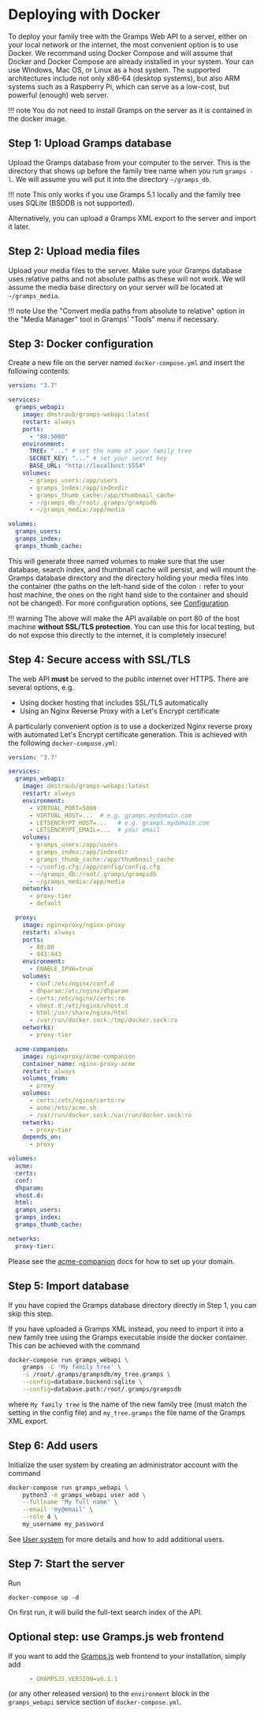 # Deploying with Docker

To deploy your family tree with the Gramps Web API to a server, either on your local network or the internet, the most convenient option is to use Docker. We recommand using Docker Compose and will assume that Docker and Docker Compose are already installed in your system. Your can use Windows, Mac OS, or Linux as a host system. The supported architectures include not only x86-64 (desktop systems), but also ARM systems such as a Raspberry Pi, which can serve as a low-cost, but powerful (enough) web server.

!!! note
    You do not need to install Gramps on the server as it is contained in the docker image.

## Step 1: Upload Gramps database

Upload the Gramps database from your computer to the server. This is the directory that shows up before the family tree name when you run `gramps -l`. We will assume you will put it into the directory `~/gramps_db`.

!!! note
    This only works if you use Gramps 5.1 locally and the family tree uses SQLite (BSDDB is not supported).

Alternatively, you can upload a Gramps XML export to the server and import it later.

## Step 2: Upload media files

Upload your media files to the server. Make sure your Gramps database uses relative paths and not absolute paths as these will not work. We will assume the media base directory on your server will be located at `~/gramps_media`.


!!! note
    Use the "Convert media paths from absolute to relative" option in the "Media Manager" tool in Gramps' "Tools" menu if necessary.


## Step 3: Docker configuration

Create a new file on the server named `docker-compose.yml` and insert the following contents:

```yaml
version: "3.7"

services:
  gramps_webapi:
    image: dmstraub/gramps-webapi:latest
    restart: always
    ports:
      - "80:5000"
    environment:
      TREE: "..." # set the name of your family tree
      SECRET_KEY: "..." # set your secret key
      BASE_URL: "http://localhost:5554"
    volumes:
      - gramps_users:/app/users
      - gramps_index:/app/indexdir
      - gramps_thumb_cache:/app/thumbnail_cache
      - ~/gramps_db:/root/.gramps/grampsdb
      - ~/gramps_media:/app/media

volumes:
  gramps_users:
  gramps_index:
  gramps_thumb_cache:
```

This will generate three named volumes to make sure that the user database, search index, and thumbnail cache will persist, and will mount the Gramps database directory and the directory holding your media files into the container (the paths on the left-hand side of the colon `:` refer to your host machine, the ones on the right hand side to the container and should not be changed). For more configuration options, see [Configuration](Configuration.md).

!!! warning
    The above will make the API available on port 80 of the host machine **without SSL/TLS protection**. You can use this for local testing, but do not expose this directly to the internet, it is completely insecure!



## Step 4: Secure access with SSL/TLS

The web API **must** be served to the public internet over HTTPS. There are several options, e.g.

- Using docker hosting that includes SSL/TLS automatically
- Using an Nginx Reverse Proxy with a Let's Encrypt certificate

A particularly convenient option is to use a dockerized Nginx reverse proxy with automated Let's Encrypt certificate generation. This is achieved with the following `docker-compose.yml`:

```yaml
version: "3.7"

services:
  gramps_webapi:
    image: dmstraub/gramps-webapi:latest
    restart: always
    environment:
      - VIRTUAL_PORT=5000
      - VIRTUAL_HOST=...  # e.g. gramps.mydomain.com
      - LETSENCRYPT_HOST=...   # e.g. gramps.mydomain.com
      - LETSENCRYPT_EMAIL=...  # your email
    volumes:
      - gramps_users:/app/users
      - gramps_index:/app/indexdir
      - gramps_thumb_cache:/app/thumbnail_cache
      - ~/config.cfg:/app/config/config.cfg
      - ~/gramps_db:/root/.gramps/grampsdb
      - ~/gramps_media:/app/media
    networks:
      - proxy-tier
      - default

  proxy:
    image: nginxproxy/nginx-proxy
    restart: always
    ports:
      - 80:80
      - 443:443
    environment:
      - ENABLE_IPV6=true
    volumes:
      - conf:/etc/nginx/conf.d
      - dhparam:/etc/nginx/dhparam
      - certs:/etc/nginx/certs:ro
      - vhost.d:/etc/nginx/vhost.d
      - html:/usr/share/nginx/html
      - /var/run/docker.sock:/tmp/docker.sock:ro
    networks:
      - proxy-tier

  acme-companion:
    image: nginxproxy/acme-companion
    container_name: nginx-proxy-acme
    restart: always
    volumes_from:
      - proxy
    volumes:
      - certs:/etc/nginx/certs:rw
      - acme:/etc/acme.sh
      - /var/run/docker.sock:/var/run/docker.sock:ro
    networks:
      - proxy-tier
    depends_on:
      - proxy

volumes:
  acme:
  certs:
  conf:
  dhparam:
  vhost.d:
  html:
  gramps_users:
  gramps_index:
  gramps_thumb_cache:

networks:
  proxy-tier:
```

Please see the [acme-companion](https://github.com/nginx-proxy/acme-companion) docs for how to set up your domain.

## Step 5: Import database

If you have copied the Gramps database directory directly in Step 1, you can skip this step.

If you have uploaded a Gramps XML instead, you need to import it into a new family tree using the Gramps executable inside the docker container. This can be achieved with the command

```bash
docker-compose run gramps_webapi \
    gramps -C 'My family tree' \
    -i /root/.gramps/grampsdb/my_tree.gramps \
    --config=database.backend:sqlite \
    --config=database.path:/root/.gramps/grampsdb
```
where `My family tree` is the name of the new family tree (must match the setting in the config file) and `my_tree.gramps` the file name of the Gramps XML export.


## Step 6: Add users

Initialize the user system by creating an administrator account with the command

```bash
docker-compose run gramps_webapi \
    python3 -m gramps_webapi user add \
    --fullname 'My full name' \
    --email 'my@email' \
    --role 4 \
    my_username my_password
```

See [User system](Users.md) for more details and how to add additional users.


## Step 7: Start the server

Run

```
docker-compose up -d
```

On first run, it will build the full-text search index of the API.

## Optional step: use Gramps.js web frontend

If you want to add the [Gramps.js](https://github.com/DavidMStraub/Gramps.js) web frontend to your installation, simply add
```yaml
      - GRAMPSJS_VERSION=v0.1.1
```
(or any other released version) to the `environment` block in the `gramps_webapi` service section of `docker-compose.yml`.
